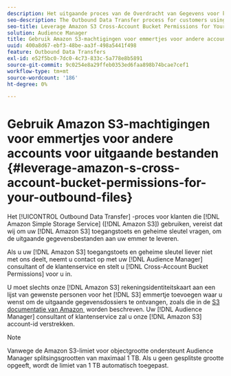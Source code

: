 ```yaml
---
description: Het uitgaande proces van de Overdracht van Gegevens voor klanten die de Eenvoudige Dienst van de Opslag van Amazon (Amazon S3) gebruiken vereist ons om uw Amazon S3 toegangssleutel en geheime sleutel te vragen, om de uitgaande gegevensdossiers aan uw emmer te leveren.
seo-description: The Outbound Data Transfer process for customers using Amazon Simple Storage Service (Amazon S3) requires us to ask for your Amazon S3 access key and secret key, in order to deliver the outbound data files to your bucket.
seo-title: Leverage Amazon S3 Cross-Account Bucket Permissions for Your Outbound Files
solution: Audience Manager
title: Gebruik Amazon S3-machtigingen voor emmertjes voor andere accounts voor uitgaande bestanden
uuid: 400a8d67-ebf3-48be-aa3f-498a5441f498
feature: Outbound Data Transfers
exl-id: e52f5bc0-7dc0-4c73-833c-5a778e8b5891
source-git-commit: 9c0254e8a29ffeb0353ed6faa898b74bcae7cef1
workflow-type: tm+mt
source-wordcount: '186'
ht-degree: 0%

---
```


# Gebruik Amazon S3-machtigingen voor emmertjes voor andere accounts voor uitgaande bestanden {#leverage-amazon-s-cross-account-bucket-permissions-for-your-outbound-files}

Het [!UICONTROL Outbound Data Transfer] -proces voor klanten die [!DNL Amazon Simple Storage Service] ([!DNL Amazon S3]) gebruiken, vereist dat wij om uw [!DNL Amazon S3] toegangstoets en geheime sleutel vragen, om de uitgaande gegevensbestanden aan uw emmer te leveren.

Als u uw [!DNL Amazon S3] toegangstoets en geheime sleutel liever niet met ons deelt, neemt u contact op met uw [!DNL Audience Manager] consultant of de klantenservice en stelt u [!DNL Cross-Account Bucket Permissions] voor u in.

U moet slechts onze [!DNL Amazon S3] rekeningsidentiteitskaart aan een lijst van gewenste personen voor het [!DNL S3] emmertje toevoegen waar u wenst om de uitgaande gegevensdossiers te ontvangen, zoals die in de [&#x200B; S3 documentatie van Amazon &#x200B;](https://docs.aws.amazon.com/AmazonS3/latest/dev/example-walkthroughs-managing-access-example2.html) worden beschreven. Uw [!DNL Audience Manager] consultant of klantenservice zal u onze [!DNL Amazon S3] account-id verstrekken.

>[!NOTE]
>
>Vanwege de Amazon S3-limiet voor objectgrootte ondersteunt Audience Manager splitsingsgrootten van maximaal 1 TB. Als u geen gesplitste grootte opgeeft, wordt de limiet van 1 TB automatisch toegepast.

